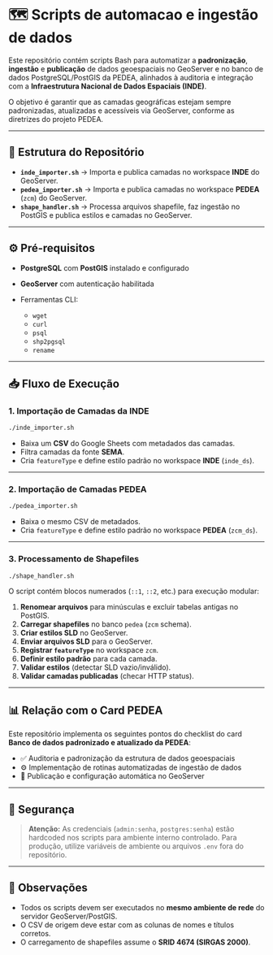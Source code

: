 # 🗺️ Scripts de automacao e ingestão de dados

Este repositório contém scripts Bash para automatizar a **padronização**, **ingestão** e **publicação** de dados geoespaciais no GeoServer e no banco de dados PostgreSQL/PostGIS da PEDEA, alinhados à auditoria e integração com a **Infraestrutura Nacional de Dados Espaciais (INDE)**.

O objetivo é garantir que as camadas geográficas estejam sempre padronizadas, atualizadas e acessíveis via GeoServer, conforme as diretrizes do projeto PEDEA.

---

## 📂 Estrutura do Repositório

* **`inde_importer.sh`** → Importa e publica camadas no workspace **INDE** do GeoServer.
* **`pedea_importer.sh`** → Importa e publica camadas no workspace **PEDEA** (`zcm`) do GeoServer.
* **`shape_handler.sh`** → Processa arquivos shapefile, faz ingestão no PostGIS e publica estilos e camadas no GeoServer.

---

## ⚙️ Pré-requisitos

* **PostgreSQL** com **PostGIS** instalado e configurado
* **GeoServer** com autenticação habilitada
* Ferramentas CLI:

  * `wget`
  * `curl`
  * `psql`
  * `shp2pgsql`
  * `rename`

---

## 📥 Fluxo de Execução

### 1. **Importação de Camadas da INDE**

```bash
./inde_importer.sh
```

* Baixa um **CSV** do Google Sheets com metadados das camadas.
* Filtra camadas da fonte **SEMA**.
* Cria `featureType` e define estilo padrão no workspace **INDE** (`inde_ds`).

---

### 2. **Importação de Camadas PEDEA**

```bash
./pedea_importer.sh
```

* Baixa o mesmo CSV de metadados.
* Cria `featureType` e define estilo padrão no workspace **PEDEA** (`zcm_ds`).

---

### 3. **Processamento de Shapefiles**

```bash
./shape_handler.sh
```

O script contém blocos numerados (`::1`, `::2`, etc.) para execução modular:

1. **Renomear arquivos** para minúsculas e excluir tabelas antigas no PostGIS.
2. **Carregar shapefiles** no banco `pedea` (`zcm` schema).
3. **Criar estilos SLD** no GeoServer.
4. **Enviar arquivos SLD** para o GeoServer.
5. **Registrar `featureType`** no workspace `zcm`.
6. **Definir estilo padrão** para cada camada.
7. **Validar estilos** (detectar SLD vazio/inválido).
8. **Validar camadas publicadas** (checar HTTP status).

---

## 📊 Relação com o Card PEDEA

Este repositório implementa os seguintes pontos do checklist do card **Banco de dados padronizado e atualizado da PEDEA**:

* ✅ Auditoria e padronização da estrutura de dados geoespaciais
* ⚙️ Implementação de rotinas automatizadas de ingestão de dados
* 📡 Publicação e configuração automática no GeoServer

---

## 🔐 Segurança

> **Atenção:**
> As credenciais (`admin:senha`, `postgres:senha`) estão hardcoded nos scripts para ambiente interno controlado.
> Para produção, utilize variáveis de ambiente ou arquivos `.env` fora do repositório.

---

## 📌 Observações

* Todos os scripts devem ser executados no **mesmo ambiente de rede** do servidor GeoServer/PostGIS.
* O CSV de origem deve estar com as colunas de nomes e títulos corretos.
* O carregamento de shapefiles assume o **SRID 4674 (SIRGAS 2000)**.